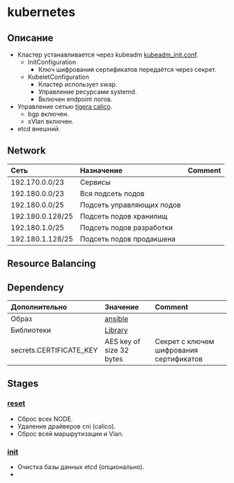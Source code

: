 # kubernetes
## Описание
* Кластер устанавливается через kubeadm [kubeadm_init.conf]().
  * InitConfiguration
    * Ключ шифрования сертификатов передаётся через секрет.
  * KubeletConfiguration
    * Кластер использует swap.
    * Управление ресурсами systemd.
    * Включен endpoint логов.
* Управление сетью [tigera calico](https://docs.tigera.io/calico/latest/about/).
  * bgp включен.
  * xVlan включен.
* etcd внешний.
## Network
| Сеть             | Назначение                | Comment |
|:-----------------|:--------------------------|:--------|
| 192.170.0.0/23   | Сервисы                   |         |
| 192.180.0.0/23   | Вся подсеть подов         |         |
| 192.180.0.0/25   | Подсеть управляющих подов |         |
| 192.180.0.128/25 | Подсеть подов хранилищ    |         |
| 192.180.1.0/25   | Подсеть подов разработки  |         |
| 192.180.1.128/25 | Подсеть подов продакшена  |         |

## Resource Balancing



## Dependency
| Дополнительно           | Значение                                              | Comment                                 |
|:------------------------|:------------------------------------------------------|:----------------------------------------|
| Образ                   | [ansible](https://github.com/FZEN475/ansible-image)   |                                         |
| Библиотеки              | [Library](https://github.com/FZEN475/ansible-library) |                                         |
| secrets.CERTIFICATE_KEY | AES key of size 32 bytes                              | Секрет с ключем шифрования сертификатов |
## Stages
### [reset]()
* Сброс всех NODE.
* Удаление драйверов cni (calico).
* Сброс всей маршрутизации и Vlan.
### [init]()
* Очистка базы данных etcd (опционально).
* 





















